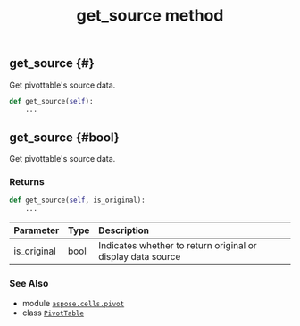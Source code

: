 ﻿---
title: get_source method
second_title: Aspose.Cells for Python via .NET API References
description: 
type: docs
weight: 190
url: /aspose.cells.pivot/pivottable/get_source/
is_root: false
---

## get_source {#}

Get pivottable's source data.



```python
def get_source(self):
    ...
```




## get_source {#bool}

Get pivottable's source data.


### Returns 





```python
def get_source(self, is_original):
    ...
```


| Parameter | Type | Description |
| :- | :- | :- |
| is_original | bool | Indicates whether to return original or display data source |



### See Also
* module [`aspose.cells.pivot`](../../)
* class [`PivotTable`](/cells/python-net/aspose.cells.pivot/pivottable)

